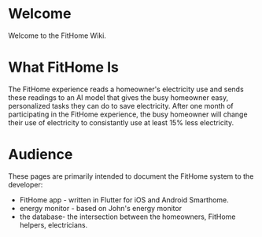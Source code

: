 # Welcome
Welcome to the FitHome Wiki. 
# What FitHome Is
The FitHome experience reads a homeowner's electricity use and sends these readings to an AI model that gives the busy homeowner easy, personalized tasks they can do to save electricity.  After one month of participating in the FitHome experience, the busy homeowner will change their use of electricity to consistantly use at least 15% less electricity.
# Audience
These pages are primarily intended to document the FitHome system to the developer:
- FitHome app - written in Flutter for iOS and Android Smarthome.  
- energy monitor - based on John's energy monitor 
- the database- the intersection between the homeowners, FitHome helpers, electricians.

